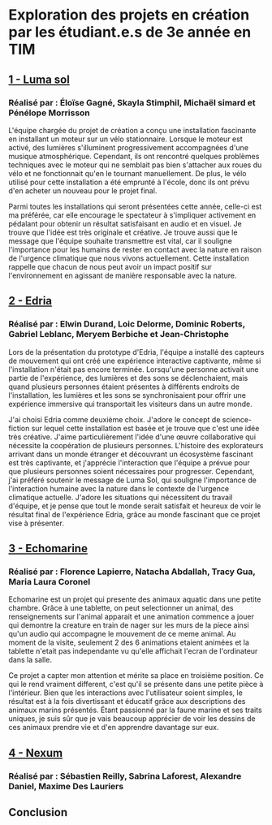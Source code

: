 <h1>Exploration des projets en création par les étudiant.e.s de 3e année en TIM</h1>

<h2><a href="https://tim-montmorency.com/2023/projets/LumaSol/docs/web/index.html">1 - Luma sol</a></h2>
<h3>Réalisé par : Éloïse Gagné, Skayla Stimphil, Michaël simard et Pénélope Morrisson</h3>

L'équipe chargée du projet de création a conçu une installation fascinante en installant un moteur sur un vélo stationnaire. Lorsque le moteur est activé, des lumières s'illuminent progressivement accompagnées d'une musique atmosphérique. Cependant, ils ont rencontré quelques problèmes techniques avec le moteur qui ne semblait pas bien s'attacher aux roues du vélo et ne fonctionnait qu'en le tournant manuellement. De plus, le vélo utilisé pour cette installation a été emprunté à l'école, donc ils ont prévu d'en acheter un nouveau pour le projet final.

Parmi toutes les installations qui seront présentées cette année, celle-ci est ma préférée, car elle encourage le spectateur à s'impliquer activement en pédalant pour obtenir un résultat satisfaisant en audio et en visuel. Je trouve que l'idée est très originale et créative. Je trouve aussi que le message que l'équipe souhaite transmettre est vital, car il souligne l'importance pour les humains de rester en contact avec la nature en raison de l'urgence climatique que nous vivons actuellement. Cette installation rappelle que chacun de nous peut avoir un impact positif sur l'environnement en agissant de manière responsable avec la nature.

<h2><a href="https://tim-montmorency.com/2023/projets/EDRIA/docs/web/index.html">2 - Edria</a></h2>
<h3>Réalisé par : Elwin Durand, Loic Delorme, Dominic Roberts, Gabriel Leblanc, Meryem Berbiche et Jean-Christophe</h3>

Lors de la présentation du prototype d'Edria, l'équipe a installé des capteurs de mouvement qui ont créé une expérience interactive captivante, même si l'installation n'était pas encore terminée. Lorsqu'une personne activait une partie de l'expérience, des lumières et des sons se déclenchaient, mais quand plusieurs personnes étaient présentes à différents endroits de l'installation, les lumières et les sons se synchronisaient pour offrir une expérience immersive qui transportait les visiteurs dans un autre monde.

J'ai choisi Edria comme deuxième choix. J'adore le concept de science-fiction sur lequel cette installation est basée et je trouve que c'est une idée très créative. J'aime particulièrement l'idée d'une œuvre collaborative qui nécessite la coopération de plusieurs personnes. L'histoire des explorateurs arrivant dans un monde étranger et découvrant un écosystème fascinant est très captivante, et j'apprécie l'interaction que l'équipe a prévue pour que plusieurs personnes soient nécessaires pour progresser. Cependant, j'ai préféré soutenir le message de Luma Sol, qui souligne l'importance de l'interaction humaine avec la nature dans le contexte de l'urgence climatique actuelle. J'adore les situations qui nécessitent du travail d'équipe, et je pense que tout le monde serait satisfait et heureux de voir le résultat final de l'expérience Edria, grâce au monde fascinant que ce projet vise à présenter.

<h2><a href="https://tim-montmorency.com/2023/projets/Echomarine/docs/web/index.html">3 - Echomarine</a></h2>
<h3>Réalisé par : Florence Lapierre, Natacha Abdallah, Tracy Gua, Maria Laura Coronel</h3>

Echomarine est un projet qui presente des animaux aquatic dans une petite chambre. Grâce à une tablette, on peut selectionner un animal, des renseignements sur l'animal apparait et une animation commence a jouer qui demontre la creature en train de nager sur les murs de la piece ainsi qu'un audio qui accompagne le mouvement de ce meme animal. Au moment de la visite, seulement 2 des 6 animations etaient animées et la tablette n'etait pas independante vu qu'elle affichait l'ecran de l'ordinateur dans la salle.

Ce projet a capter mon attention et mérite sa place en troisième position. Ce qui le rend vraiment different, c'est qu'il se présente dans une petite pièce à l'intérieur. Bien que les interactions avec l'utilisateur soient simples, le résultat est à la fois divertissant et éducatif grâce aux descriptions des animaux marins présentés. Étant passionné par la faune marine et ses traits uniques, je suis sûr que je vais beaucoup apprécier de voir les dessins de ces animaux prendre vie et d'en apprendre davantage sur eux.

<h2><a href="https://tim-montmorency.com/2023/projets/Nexum/docs/web/index.html">4 - Nexum</a></h2>
<h3>Réalisé par : Sébastien Reilly, Sabrina Laforest, Alexandre Daniel, Maxime Des Lauriers</h3>

<h2>Conclusion</h2>
